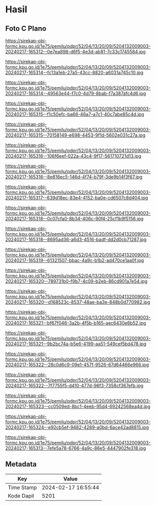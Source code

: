 # Hasil

## Foto C Plano

https://sirekap-obj-formc.kpu.go.id/1e75/pemilu/pdpr/52/04/13/20/09/5204132009003-20240217-165312--0e7ea898-d6f5-4e3d-ab81-7c33c1745584.jpg

https://sirekap-obj-formc.kpu.go.id/1e75/pemilu/pdpr/52/04/13/20/09/5204132009003-20240217-165314--fc13a1eb-27a5-43cc-8820-a6031a745c10.jpg

https://sirekap-obj-formc.kpu.go.id/1e75/pemilu/pdpr/52/04/13/20/09/5204132009003-20240217-165314--49563e44-f7c0-4d79-8bab-f7a387afc4d6.jpg

https://sirekap-obj-formc.kpu.go.id/1e75/pemilu/pdpr/52/04/13/20/09/5204132009003-20240217-165315--f1c50efc-ba66-46a7-a7c1-40c7abe85c4d.jpg

https://sirekap-obj-formc.kpu.go.id/1e75/pemilu/pdpr/52/04/13/20/09/5204132009003-20240217-165315--70158149-e698-4453-9f1d-5602e031c27a.jpg

https://sirekap-obj-formc.kpu.go.id/1e75/pemilu/pdpr/52/04/13/20/09/5204132009003-20240217-165316--106f6eef-022a-43c4-9f17-561710721d13.jpg

https://sirekap-obj-formc.kpu.go.id/1e75/pemilu/pdpr/52/04/13/20/09/5204132009003-20240217-165316--8e816ec5-146d-4f74-b79f-3de9b14f3f67.jpg

https://sirekap-obj-formc.kpu.go.id/1e75/pemilu/pdpr/52/04/13/20/09/5204132009003-20240217-165317--639d18ec-83e4-4152-ba0e-cd6507c8d404.jpg

https://sirekap-obj-formc.kpu.go.id/1e75/pemilu/pdpr/52/04/13/20/09/5204132009003-20240217-165318--0c07cfa0-8b34-406c-90f4-25cf1b9f5156.jpg

https://sirekap-obj-formc.kpu.go.id/1e75/pemilu/pdpr/52/04/13/20/09/5204132009003-20240217-165318--8695ad36-a6d3-4516-badf-dd2d0cb71287.jpg

https://sirekap-obj-formc.kpu.go.id/1e75/pemilu/pdpr/52/04/13/20/09/5204132009003-20240217-165319--61321507-bbac-4a9c-b1b2-ad470ce1aa0f.jpg

https://sirekap-obj-formc.kpu.go.id/1e75/pemilu/pdpr/52/04/13/20/09/5204132009003-20240217-165320--789731b0-f9b7-4c09-b2eb-86cd901a7e54.jpg

https://sirekap-obj-formc.kpu.go.id/1e75/pemilu/pdpr/52/04/13/20/09/5204132009003-20240217-165320--d168523c-8537-48ae-ba3e-848b0d770982.jpg

https://sirekap-obj-formc.kpu.go.id/1e75/pemilu/pdpr/52/04/13/20/09/5204132009003-20240217-165321--bf67f046-3a2b-4f5b-b165-aec6430e6b52.jpg

https://sirekap-obj-formc.kpu.go.id/1e75/pemilu/pdpr/52/04/13/20/09/5204132009003-20240217-165321--9b2bc74a-b5e6-4199-aa51-549cef5bd478.jpg

https://sirekap-obj-formc.kpu.go.id/1e75/pemilu/pdpr/52/04/13/20/09/5204132009003-20240217-165322--28c0d6c9-09e1-457f-9526-67d64466e966.jpg

https://sirekap-obj-formc.kpu.go.id/1e75/pemilu/pdpr/52/04/13/20/09/5204132009003-20240217-165322--7f7755f5-d410-477d-96f3-7358cf367efb.jpg

https://sirekap-obj-formc.kpu.go.id/1e75/pemilu/pdpr/52/04/13/20/09/5204132009003-20240217-165323--cc0509ed-8bc1-4eeb-95d4-69242568ea4d.jpg

https://sirekap-obj-formc.kpu.go.id/1e75/pemilu/pdpr/52/04/13/20/09/5204132009003-20240217-165324--e92cb5ef-9482-4289-a0bd-6ace42ad8815.jpg

https://sirekap-obj-formc.kpu.go.id/1e75/pemilu/pdpr/52/04/13/20/09/5204132009003-20240217-165313--7efe5a78-6766-4a9c-86e5-4447902fe318.jpg


## Metadata

| Key        | Value               |
| ---------- | ------------------- |
| Time Stamp | 2024-02-17 16:55:44 |
| Kode Dapil | 5201                |



